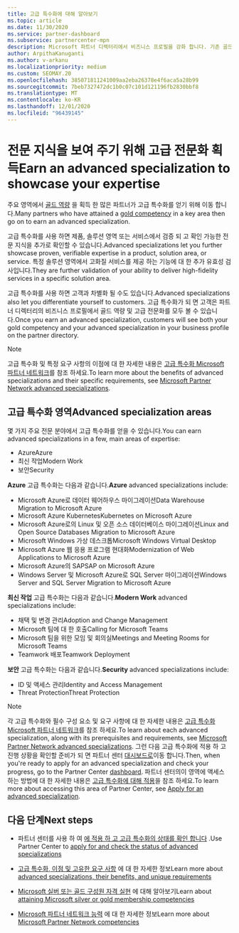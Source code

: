 ```yaml
---
title: 고급 특수화에 대해 알아보기
ms.topic: article
ms.date: 11/30/2020
ms.service: partner-dashboard
ms.subservice: partnercenter-mpn
description: Microsoft 파트너 디렉터리에서 비즈니스 프로필을 강화 합니다. 기존 골드 및 실버 역량에 따라 얻을 수 있는 고급 특수화에 대해 알아보세요.
author: ArpithaKanuganti
ms.author: v-arkanu
ms.localizationpriority: medium
ms.custom: SEOMAY.20
ms.openlocfilehash: 385071811241009aa2eba26378e4f6aca5a28b99
ms.sourcegitcommit: 7beb7327472dc1b0c07c101d121196fb2830bbf8
ms.translationtype: MT
ms.contentlocale: ko-KR
ms.lasthandoff: 12/01/2020
ms.locfileid: "96439145"
---
```

# <a name="earn-an-advanced-specialization-to-showcase-your-expertise"></a><span data-ttu-id="976f6-104">전문 지식을 보여 주기 위해 고급 전문화 획득</span><span class="sxs-lookup"><span data-stu-id="976f6-104">Earn an advanced specialization to showcase your expertise</span></span>

<span data-ttu-id="976f6-105">주요 영역에서 [골드 역량](learn-about-competencies.md) 을 획득 한 많은 파트너가 고급 특수화를 얻기 위해 이동 합니다.</span><span class="sxs-lookup"><span data-stu-id="976f6-105">Many partners who have attained a [gold competency](learn-about-competencies.md) in a key area then go on to earn an advanced specialization.</span></span>

<span data-ttu-id="976f6-106">고급 특수화를 사용 하면 제품, 솔루션 영역 또는 서비스에서 검증 되 고 확인 가능한 전문 지식을 추가로 확인할 수 있습니다.</span><span class="sxs-lookup"><span data-stu-id="976f6-106">Advanced specializations let you further showcase proven, verifiable expertise in a product, solution area, or service.</span></span> <span data-ttu-id="976f6-107">특정 솔루션 영역에서 고화질 서비스를 제공 하는 기능에 대 한 추가 유효성 검사입니다.</span><span class="sxs-lookup"><span data-stu-id="976f6-107">They are further validation of your ability to deliver high-fidelity services in a specific solution area.</span></span>

<span data-ttu-id="976f6-108">고급 특수화를 사용 하면 고객과 차별화 될 수도 있습니다.</span><span class="sxs-lookup"><span data-stu-id="976f6-108">Advanced specializations also let you differentiate yourself to customers.</span></span> <span data-ttu-id="976f6-109">고급 특수화가 되 면 고객은 파트너 디렉터리의 비즈니스 프로필에서 골드 역량 및 고급 전문화를 모두 볼 수 있습니다.</span><span class="sxs-lookup"><span data-stu-id="976f6-109">Once you earn an advanced specialization, customers will see both your gold competency and your advanced specialization in your business profile on the partner directory.</span></span>

> [!NOTE]
> <span data-ttu-id="976f6-110">고급 특수화 및 특정 요구 사항의 이점에 대 한 자세한 내용은 [고급 특수화 Microsoft 파트너 네트워크](https://partner.microsoft.com/membership/advanced-specialization)를 참조 하세요.</span><span class="sxs-lookup"><span data-stu-id="976f6-110">To learn more about the benefits of advanced specializations and their specific requirements, see [Microsoft Partner Network advanced specializations](https://partner.microsoft.com/membership/advanced-specialization).</span></span>

## <a name="advanced-specialization-areas"></a><span data-ttu-id="976f6-111">고급 특수화 영역</span><span class="sxs-lookup"><span data-stu-id="976f6-111">Advanced specialization areas</span></span>

<span data-ttu-id="976f6-112">몇 가지 주요 전문 분야에서 고급 특수화를 얻을 수 있습니다.</span><span class="sxs-lookup"><span data-stu-id="976f6-112">You can earn advanced specializations in a few, main areas of expertise:</span></span>

- <span data-ttu-id="976f6-113">Azure</span><span class="sxs-lookup"><span data-stu-id="976f6-113">Azure</span></span>
- <span data-ttu-id="976f6-114">최신 작업</span><span class="sxs-lookup"><span data-stu-id="976f6-114">Modern Work</span></span>
- <span data-ttu-id="976f6-115">보안</span><span class="sxs-lookup"><span data-stu-id="976f6-115">Security</span></span>

<span data-ttu-id="976f6-116">**Azure** 고급 특수화는 다음과 같습니다.</span><span class="sxs-lookup"><span data-stu-id="976f6-116">**Azure** advanced specializations include:</span></span>

- <span data-ttu-id="976f6-117">Microsoft Azure로 데이터 웨어하우스 마이그레이션</span><span class="sxs-lookup"><span data-stu-id="976f6-117">Data Warehouse Migration to Microsoft Azure</span></span>
- <span data-ttu-id="976f6-118">Microsoft Azure Kubernetes</span><span class="sxs-lookup"><span data-stu-id="976f6-118">Kubernetes on Microsoft Azure</span></span>
- <span data-ttu-id="976f6-119">Microsoft Azure로의 Linux 및 오픈 소스 데이터베이스 마이그레이션</span><span class="sxs-lookup"><span data-stu-id="976f6-119">Linux and Open Source Databases Migration to Microsoft Azure</span></span>
- <span data-ttu-id="976f6-120">Microsoft Windows 가상 데스크톱</span><span class="sxs-lookup"><span data-stu-id="976f6-120">Microsoft Windows Virtual Desktop</span></span>
- <span data-ttu-id="976f6-121">Microsoft Azure 웹 응용 프로그램 현대화</span><span class="sxs-lookup"><span data-stu-id="976f6-121">Modernization of Web Applications to Microsoft Azure</span></span>
- <span data-ttu-id="976f6-122">Microsoft Azure의 SAP</span><span class="sxs-lookup"><span data-stu-id="976f6-122">SAP on Microsoft Azure</span></span>
- <span data-ttu-id="976f6-123">Windows Server 및 Microsoft Azure로 SQL Server 마이그레이션</span><span class="sxs-lookup"><span data-stu-id="976f6-123">Windows Server and SQL Server Migration to Microsoft Azure</span></span>

<span data-ttu-id="976f6-124">**최신 작업** 고급 특수화는 다음과 같습니다.</span><span class="sxs-lookup"><span data-stu-id="976f6-124">**Modern Work** advanced specializations include:</span></span>

- <span data-ttu-id="976f6-125">채택 및 변경 관리</span><span class="sxs-lookup"><span data-stu-id="976f6-125">Adoption and Change Management</span></span>
- <span data-ttu-id="976f6-126">Microsoft 팀에 대 한 호출</span><span class="sxs-lookup"><span data-stu-id="976f6-126">Calling for Microsoft Teams</span></span>
- <span data-ttu-id="976f6-127">Microsoft 팀을 위한 모임 및 회의실</span><span class="sxs-lookup"><span data-stu-id="976f6-127">Meetings and Meeting Rooms for Microsoft Teams</span></span>
- <span data-ttu-id="976f6-128">Teamwork 배포</span><span class="sxs-lookup"><span data-stu-id="976f6-128">Teamwork Deployment</span></span>

<span data-ttu-id="976f6-129">**보안** 고급 특수화는 다음과 같습니다.</span><span class="sxs-lookup"><span data-stu-id="976f6-129">**Security** advanced specializations include:</span></span>

- <span data-ttu-id="976f6-130">ID 및 액세스 관리</span><span class="sxs-lookup"><span data-stu-id="976f6-130">Identity and Access Management</span></span>
- <span data-ttu-id="976f6-131">Threat Protection</span><span class="sxs-lookup"><span data-stu-id="976f6-131">Threat Protection</span></span>

> [!NOTE]
> <span data-ttu-id="976f6-132">각 고급 특수화와 필수 구성 요소 및 요구 사항에 대 한 자세한 내용은 [고급 특수화 Microsoft 파트너 네트워크](https://partner.microsoft.com/membership/advanced-specialization)를 참조 하세요.</span><span class="sxs-lookup"><span data-stu-id="976f6-132">To learn about each advanced specialization, along with its prerequisites and requirements, see [Microsoft Partner Network advanced specializations](https://partner.microsoft.com/membership/advanced-specialization).</span></span> <span data-ttu-id="976f6-133">그런 다음 고급 특수화에 적용 하 고 진행 상황을 확인할 준비가 되 면 파트너 센터 [대시보드로](https://partner.microsoft.com/dashboard)이동 합니다.</span><span class="sxs-lookup"><span data-stu-id="976f6-133">Then, when you're ready to apply for an advanced specialization and check your progress, go to the Partner Center [dashboard](https://partner.microsoft.com/dashboard).</span></span> <span data-ttu-id="976f6-134">파트너 센터의이 영역에 액세스 하는 방법에 대 한 자세한 내용은 [고급 특수화에 대해 적용](advanced-specializations-apply.md)을 참조 하세요.</span><span class="sxs-lookup"><span data-stu-id="976f6-134">To learn more about accessing this area of Partner Center, see [Apply for an advanced specialization](advanced-specializations-apply.md).</span></span>

## <a name="next-steps"></a><span data-ttu-id="976f6-135">다음 단계</span><span class="sxs-lookup"><span data-stu-id="976f6-135">Next steps</span></span>

- <span data-ttu-id="976f6-136">파트너 센터를 사용 하 여 [에 적용 하 고 고급 특수화의 상태를 확인 합니다](advanced-specializations-apply.md) .</span><span class="sxs-lookup"><span data-stu-id="976f6-136">Use Partner Center to [apply for and check the status of advanced specializations](advanced-specializations-apply.md)</span></span>

- <span data-ttu-id="976f6-137">[고급 특수화, 이점 및 고유한 요구 사항](https://partner.microsoft.com/membership/advanced-specialization) 에 대 한 자세한 정보</span><span class="sxs-lookup"><span data-stu-id="976f6-137">Learn more about [advanced specializations, their benefits, and unique requirements](https://partner.microsoft.com/membership/advanced-specialization)</span></span>

- <span data-ttu-id="976f6-138">[Microsoft 실버 또는 골드 구성원 자격 실현](learn-about-competencies.md) 에 대해 알아보기</span><span class="sxs-lookup"><span data-stu-id="976f6-138">Learn about [attaining Microsoft silver or gold membership competencies](learn-about-competencies.md)</span></span>

- <span data-ttu-id="976f6-139">[Microsoft 파트너 네트워크 능력](https://partner.microsoft.com/membership/competencies) 에 대 한 자세한 정보</span><span class="sxs-lookup"><span data-stu-id="976f6-139">Learn more about [Microsoft Partner Network competencies](https://partner.microsoft.com/membership/competencies)</span></span>